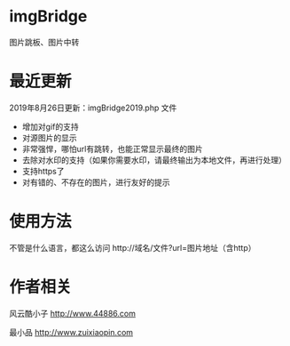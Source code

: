 # imgBridge
图片跳板、图片中转


# 最近更新
2019年8月26日更新：imgBridge2019.php 文件
- 增加对gif的支持
- 对源图片的显示
- 非常强悍，哪怕url有跳转，也能正常显示最终的图片
- 去除对水印的支持（如果你需要水印，请最终输出为本地文件，再进行处理）
- 支持https了
- 对有错的、不存在的图片，进行友好的提示


# 使用方法
不管是什么语言，都这么访问
http://域名/文件?url=图片地址（含http）

# 作者相关
风云酷小子 http://www.44886.com

最小品 http://www.zuixiaopin.com
